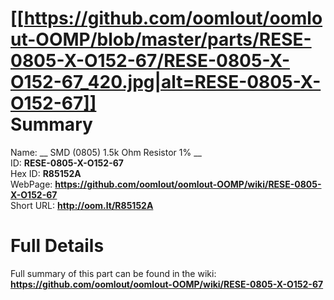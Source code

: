 
[[https://github.com/oomlout/oomlout-OOMP/blob/master/parts/RESE-0805-X-O152-67/RESE-0805-X-O152-67_420.jpg|alt=RESE-0805-X-O152-67]]     
Summary
=================
  
Name: __ SMD (0805) 1.5k Ohm Resistor 1% __    
ID: __RESE-0805-X-O152-67__   
Hex ID: __R85152A__   
WebPage: __https://github.com/oomlout/oomlout-OOMP/wiki/RESE-0805-X-O152-67__   
Short URL: __http://oom.lt/R85152A__   

Full Details
==========================
Full summary of this part can be found in the wiki:   
__https://github.com/oomlout/oomlout-OOMP/wiki/RESE-0805-X-O152-67__    

